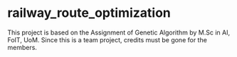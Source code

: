 # railway_route_optimization
This project is based on the Assignment of Genetic Algorithm by M.Sc in AI, FoIT, UoM. Since this is a team project, credits must be gone for the members.
